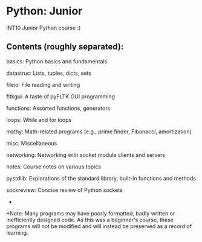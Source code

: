 Python: Junior
==============

INT10 Junior Python course :)

Contents (roughly separated):
-----------------------------

basics: Python basics and fundamentals

datastruc: Lists, tuples, dicts, sets

fileio: File reading and writing

fltkgui: A taste of pyFLTK GUI programming

functions: Assorted functions, generators

loops: While and for loops

mathy: Math-related programs (e.g., prime finder, Fibonacci, amortization)

misc: Miscellaneous

networking: Networking with socket module clients and servers

notes: Course notes on various topics

pystdlib: Explorations of the standard library, built-in functions and methods

sockreview: Concise review of Python sockets

-
*Note: Many programs may have poorly formatted, badly written or inefficiently designed code.
As this was a beginner's course, these programs will not be modified and will instead be preserved as a record of learning.
